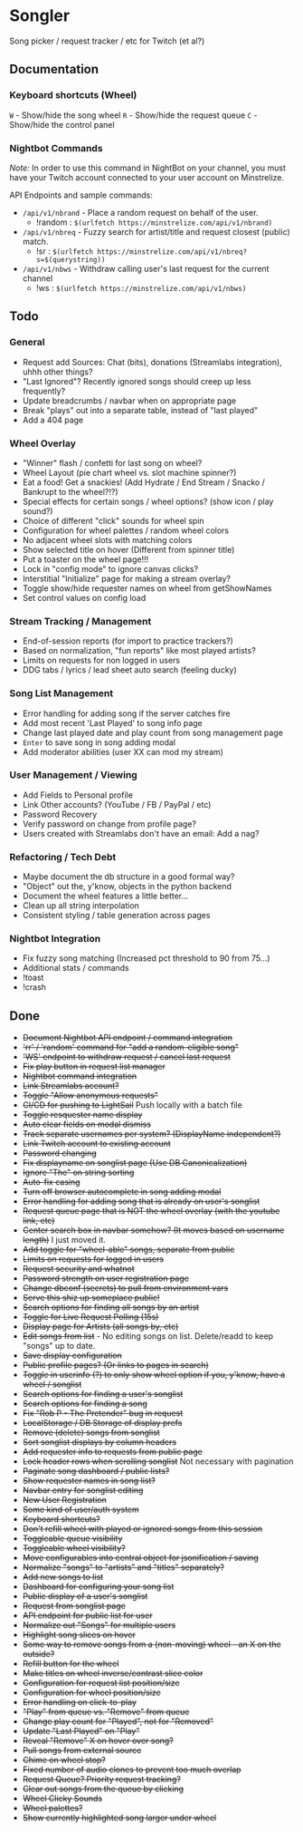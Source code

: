 # Songler
Song picker / request tracker / etc for Twitch (et al?)

## Documentation

### Keyboard shortcuts (Wheel)

`W` - Show/hide the song wheel
`R` - Show/hide the request queue
`C` - Show/hide the control panel

### Nightbot Commands

*Note:* In order to use this command in NightBot on your channel, you must have your Twitch
account connected to your user account on Minstrelize.

API Endpoints and sample commands:

- `/api/v1/nbrand` - Place a random request on behalf of the user.
  - !random : `$(urlfetch https://minstrelize.com/api/v1/nbrand)`
- `/api/v1/nbreq` - Fuzzy search for artist/title and request closest (public) match.
  - !sr : `$(urlfetch https://minstrelize.com/api/v1/nbreq?s=$(querystring))`
- `/api/v1/nbws` - Withdraw calling user's last request for the current channel
  - !ws : `$(urlfetch https://minstrelize.com/api/v1/nbws)`

## Todo

### General

* Request add Sources: Chat (bits), donations (Streamlabs integration), uhhh other things?
* "Last Ignored"? Recently ignored songs should creep up less frequently?
* Update breadcrumbs / navbar when on appropriate page
* Break "plays" out into a separate table, instead of "last played"
* Add a 404 page

### Wheel Overlay

* "Winner" flash / confetti for last song on wheel?
* Wheel Layout (pie chart wheel vs. slot machine spinner?)
* Eat a food! Get a snackies! (Add Hydrate / End Stream / Snacko / Bankrupt to the wheel?!?)
* Special effects for certain songs / wheel options? (show icon / play sound?)
* Choice of different "click" sounds for wheel spin
* Configuration for wheel palettes / random wheel colors
* No adjacent wheel slots with matching colors
* Show selected title on hover (Different from spinner title)
* Put a toaster on the wheel page!!!
* Lock in "config mode" to ignore canvas clicks?
* Interstitial "Initialize" page for making a stream overlay?
* Toggle show/hide requester names on wheel from getShowNames
* Set control values on config load

### Stream Tracking / Management

* End-of-session reports (for import to practice trackers?)
* Based on normalization, "fun reports" like most played artists?
* Limits on requests for non logged in users
* DDG tabs / lyrics / lead sheet auto search (feeling ducky)

### Song List Management

* Error handling for adding song if the server catches fire
* Add most recent 'Last Played' to song info page
* Change last played date and play count from song management page
* `Enter` to save song in song adding modal
* Add moderator abilities (user XX can mod my stream)

### User Management / Viewing

* Add Fields to Personal profile
* Link Other accounts? (YouTube / FB / PayPal / etc)
* Password Recovery
* Verify password on change from profile page?
* Users created with Streamlabs don't have an email: Add a nag?

### Refactoring / Tech Debt

* Maybe document the db structure in a good formal way?
* "Object" out the, y'know, objects in the python backend
* Document the wheel features a little better...
* Clean up all string interpolation
* Consistent styling / table generation across pages

### Nightbot Integration

* Fix fuzzy song matching (Increased pct threshold to 90 from 75...)
* Additional stats / commands
* !toast
* !crash

## Done

* ~~Document Nightbot API endpoint / command integration~~
* ~~'rr' / 'random' command for "add a random-eligible song"~~
* ~~'WS' endpoint to withdraw request / cancel last request~~
* ~~Fix play button in request list manager~~
* ~~Nightbot command integration~~
* ~~Link Streamlabs account?~~
* ~~Toggle "Allow anonymous requests"~~
* ~~CI/CD for pushing to LightSail~~ Push locally with a batch file
* ~~Toggle resquester name display~~
* ~~Auto clear fields on modal dismiss~~
* ~~Track separate usernames per system? (DisplayName independent?)~~
* ~~Link Twitch account to existing account~~
* ~~Password changing~~
* ~~Fix displayname on songlist page (Use DB Canonicalization)~~
* ~~Ignore "The" on string sorting~~
* ~~Auto-fix casing~~
* ~~Turn off browser autocomplete in song adding modal~~
* ~~Error handling for adding song that is already on user's songlist~~
* ~~Request queue page that is NOT the wheel overlay (with the youtube link, etc)~~
* ~~Center search box in navbar somehow? (It moves based on username length)~~ I just moved it.
* ~~Add toggle for "wheel-able" songs, separate from public~~
* ~~Limits on requests for logged in users~~
* ~~Request security and whatnot~~
* ~~Password strength on user registration page~~
* ~~Change dbconf (secrets) to pull from environment vars~~
* ~~Serve this shiz up someplace public!~~
* ~~Search options for finding all songs by an artist~~
* ~~Toggle for Live Request Polling (15s)~~
* ~~Display page for Artists (all songs by, etc)~~
* ~~Edit songs from list~~ - No editing songs on list. Delete/readd to keep "songs" up to date.
* ~~Save display configuration~~
* ~~Public profile pages? (Or links to pages in search)~~
* ~~Toggle in userinfo (?) to only show wheel option if you, y'know, have a wheel / songlist~~
* ~~Search options for finding a user's songlist~~
* ~~Search options for finding a song~~
* ~~Fix "Rob P - The Pretender" bug in request~~
* ~~LocalStorage / DB Storage of display prefs~~
* ~~Remove (delete) songs from songlist~~
* ~~Sort songlist displays by column headers~~
* ~~Add requester info to requests from public page~~
* ~~Lock header rows when scrolling songlist~~ Not necessary with pagination
* ~~Paginate song dashboard / public lists?~~
* ~~Show requester names in song list?~~
* ~~Navbar entry for songlist editing~~
* ~~New User Registration~~
* ~~Some kind of user/auth system~~
* ~~Keyboard shortcuts?~~
* ~~Don't refill wheel with played or ignored songs from this session~~
* ~~Toggleable queue visibility~~
* ~~Toggleable wheel visibility?~~
* ~~Move configurables into central object for jsonification / saving~~
* ~~Normalize "songs" to "artists" and "titles" separately?~~
* ~~Add new songs to list~~
* ~~Dashboard for configuring your song list~~
* ~~Public display of a user's songlist~~
* ~~Request from songlist page~~
* ~~API endpoint for public list for user~~
* ~~Normalize out "Songs" for multiple users~~
* ~~Highlight song slices on hover~~
* ~~Some way to remove songs from a (non-moving) wheel - an X on the outside?~~
* ~~Refill button for the wheel~~
* ~~Make titles on wheel inverse/contrast slice color~~
* ~~Configuration for request list position/size~~
* ~~Configuration for wheel position/size~~
* ~~Error handling on click-to-play~~
* ~~"Play" from queue vs. "Remove" from queue~~
* ~~Change play count for "Played", not for "Removed"~~
* ~~Update "Last Played" on "Play"~~
* ~~Reveal "Remove" X on hover over song?~~
* ~~Pull songs from external source~~
* ~~Chime on wheel stop?~~
* ~~Fixed number of audio clones to prevent too much overlap~~
* ~~Request Queue? Priority request tracking?~~
* ~~Clear out songs from the queue by clicking~~
* ~~Wheel Clicky Sounds~~
* ~~Wheel palettes?~~
* ~~Show currently highlighted song larger under wheel~~

